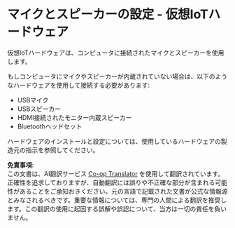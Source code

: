 <!--
CO_OP_TRANSLATOR_METADATA:
{
  "original_hash": "7a65ee743f916276a2848b8a9491feb7",
  "translation_date": "2025-08-25T00:35:11+00:00",
  "source_file": "6-consumer/lessons/1-speech-recognition/virtual-device-microphone.md",
  "language_code": "ja"
}
-->
# マイクとスピーカーの設定 - 仮想IoTハードウェア

仮想IoTハードウェアは、コンピュータに接続されたマイクとスピーカーを使用します。

もしコンピュータにマイクやスピーカーが内蔵されていない場合は、以下のようなハードウェアを使用して接続する必要があります:

* USBマイク
* USBスピーカー
* HDMI接続されたモニター内蔵スピーカー
* Bluetoothヘッドセット

ハードウェアのインストールと設定については、使用しているハードウェアの製造元の指示を参照してください。

**免責事項**:  
この文書は、AI翻訳サービス [Co-op Translator](https://github.com/Azure/co-op-translator) を使用して翻訳されています。正確性を追求しておりますが、自動翻訳には誤りや不正確な部分が含まれる可能性があることをご承知おきください。元の言語で記載された文書が公式な情報源とみなされるべきです。重要な情報については、専門の人間による翻訳を推奨します。この翻訳の使用に起因する誤解や誤認について、当方は一切の責任を負いません。